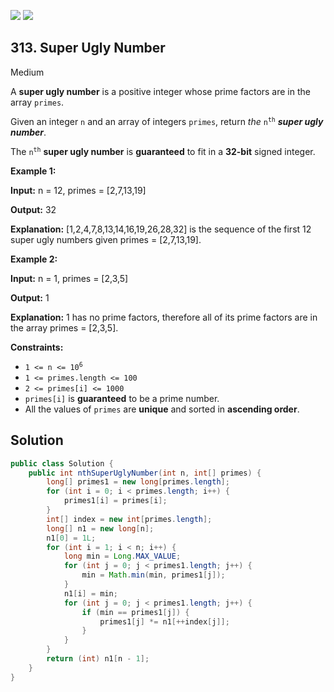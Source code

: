 [![](https://img.shields.io/github/stars/javadev/LeetCode-in-Java?label=Stars&style=flat-square)](https://github.com/javadev/LeetCode-in-Java)
[![](https://img.shields.io/github/forks/javadev/LeetCode-in-Java?label=Fork%20me%20on%20GitHub%20&style=flat-square)](https://github.com/javadev/LeetCode-in-Java/fork)

## 313\. Super Ugly Number

Medium

A **super ugly number** is a positive integer whose prime factors are in the array `primes`.

Given an integer `n` and an array of integers `primes`, return _the_ <code>n<sup>th</sup></code> _**super ugly number**_.

The <code>n<sup>th</sup></code> **super ugly number** is **guaranteed** to fit in a **32-bit** signed integer.

**Example 1:**

**Input:** n = 12, primes = [2,7,13,19]

**Output:** 32

**Explanation:** [1,2,4,7,8,13,14,16,19,26,28,32] is the sequence of the first 12 super ugly numbers given primes = [2,7,13,19]. 

**Example 2:**

**Input:** n = 1, primes = [2,3,5]

**Output:** 1

**Explanation:** 1 has no prime factors, therefore all of its prime factors are in the array primes = [2,3,5]. 

**Constraints:**

*   <code>1 <= n <= 10<sup>6</sup></code>
*   `1 <= primes.length <= 100`
*   `2 <= primes[i] <= 1000`
*   `primes[i]` is **guaranteed** to be a prime number.
*   All the values of `primes` are **unique** and sorted in **ascending order**.

## Solution

```java
public class Solution {
    public int nthSuperUglyNumber(int n, int[] primes) {
        long[] primes1 = new long[primes.length];
        for (int i = 0; i < primes.length; i++) {
            primes1[i] = primes[i];
        }
        int[] index = new int[primes.length];
        long[] n1 = new long[n];
        n1[0] = 1L;
        for (int i = 1; i < n; i++) {
            long min = Long.MAX_VALUE;
            for (int j = 0; j < primes1.length; j++) {
                min = Math.min(min, primes1[j]);
            }
            n1[i] = min;
            for (int j = 0; j < primes1.length; j++) {
                if (min == primes1[j]) {
                    primes1[j] *= n1[++index[j]];
                }
            }
        }
        return (int) n1[n - 1];
    }
}
```